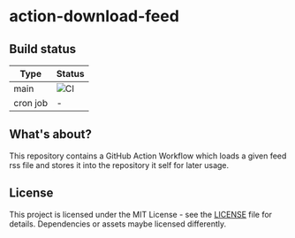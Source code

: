 # action-download-feed

## Build status

|Type|Status|
|-------|------|
|main|![CI](https://github.com/tscholze/github-actions-download-feed/workflows/CI/badge.svg)
|cron job| - |

## What's about?
This repository contains a GitHub Action Workflow which loads a given feed rss file and stores it into the repository it self for later usage.

## License
This project is licensed under the MIT License - see the [LICENSE](LICENSE) file for details.
Dependencies or assets maybe licensed differently.
